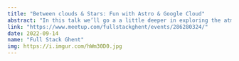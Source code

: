 ```yaml
---
title: "Between clouds & Stars: Fun with Astro & Google Cloud"
abstract: "In this talk we’ll go a a little deeper in exploring the atmosphere from back- to front-end. We’ll take a look at developing web applications without a backend, but using cloud native solutions (like Cloud Functions ect.), containerising your applications and deploying them using pipelines. Of course we also take a look at scalability & autoscaling."
link: "https://www.meetup.com/fullstackghent/events/286280324/"
date: 2022-09-14
name: "Full Stack Ghent"
img: https://i.imgur.com/hWm30D0.jpg
---
```

